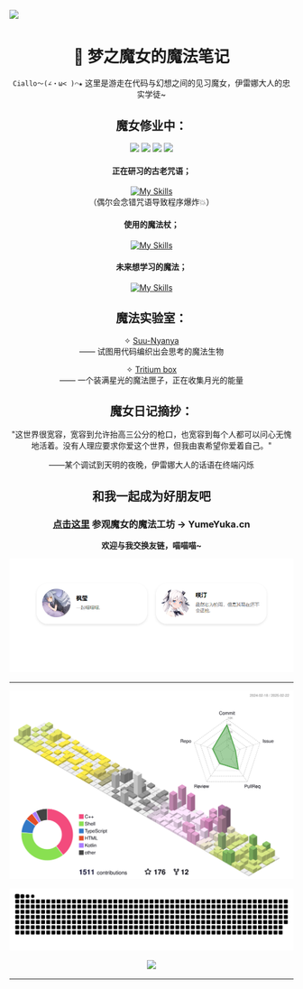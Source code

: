 ![](https://img.nightrainmilkyway.cn/img/20250202225615973.webp)
---


<div align="center">

# 💫 梦之魔女的魔法笔记

`Ciallo～(∠・ω< )⌒★` 这里是游走在代码与幻想之间的见习魔女，伊雷娜大人的忠实学徒~

## **魔女修业中：**
<div align="center">
    <img src="https://img.shields.io/badge/C-开发萌新-fcbfc7?style=for-the-badge&logoColor=white" />
    <img src="https://img.shields.io/badge/C++-初窥门径-fcbfc7?style=for-the-badge&logoColor=white" />
    <img src="https://img.shields.io/badge/爱好-编程和游戏-fcbfc7?style=for-the-badge" />
    <img src="https://img.shields.io/badge/梦想-变成喜欢的人-fcbfc7?style=for-the-badge" />
</div>

#### **正在研习的古老咒语；**  

[![My Skills](https://skillicons.dev/icons?i=c,cpp,kotlin&theme=light)](https://skillicons.dev)  
（偶尔会念错咒语导致程序爆炸💥）  

#### **使用的魔法杖；**
[![My Skills](https://skillicons.dev/icons?i=vscode,visualstudio,clion,idea,androidstudio&theme=light)](https://skillicons.dev)

#### **未来想学习的魔法；**
[![My Skills](https://skillicons.dev/icons?i=vue,vite,react,python,java,javascript,go,flutter&theme=light)](https://skillicons.dev)

## **魔法实验室：**

✧ [Suu-Nyanya](https://github.com/YumeYuka/Suu-Nyanya)  
——  试图用代码编织出会思考的魔法生物  

✧ [Tritium box](https://github.com/TimeBreeze/Tritium_box)  
—— 一个装满星光的魔法匣子，正在收集月光的能量  

## **魔女日记摘抄：**

"这世界很宽容，宽容到允许抬高三公分的枪口，也宽容到每个人都可以问心无愧地活着。没有人理应要求你爱这个世界，但我由衷希望你爱着自己。"  

——某个调试到天明的夜晚，伊雷娜大人的话语在终端闪烁  

## **和我一起成为好朋友吧**

### [点击这里](https://YumeYuka.cn)  参观魔女的魔法工坊 → YumeYuka.cn
**欢迎与我交换友链，喵喵喵~**

![alt text](friends_layout.png)

---

![](./profile-3d-contrib/profile-south-season.svg)

<picture>
  <source media="(prefers-color-scheme: dark)" srcset="https://raw.githubusercontent.com/NightRainMilkyWay/NightRainMilkyWay/output/github-contribution-grid-snake-dark.svg">
  <source media="(prefers-color-scheme: light)" srcset="https://raw.githubusercontent.com/NightRainMilkyWay/NightRainMilkyWay/output/github-contribution-grid-snake.svg">
  <img alt="github contribution grid snake animation" src="https://raw.githubusercontent.com/NightRainMilkyWay/NightRainMilkyWay/output/github-contribution-grid-snake.svg">
</picture>

![](https://img.nightrainmilkyway.cn/img/20250202225615919.webp)

---

<!---
NightRainMilkyWay/NightRainMilkyWay is a ✨ special ✨ repository because its `README.md` (this file) appears on your GitHub profile.
You can click the Preview link to take a look at your changes.
--->
